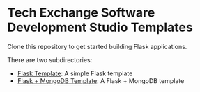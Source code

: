 # Tech Exchange Software Development Studio Templates

Clone this repository to get started building Flask applications.

There are two subdirectories:

* [Flask Template](flask-template/): A simple Flask template 
* [Flask + MongoDB Template](flask-mongo-template): A Flask + MongoDB template

